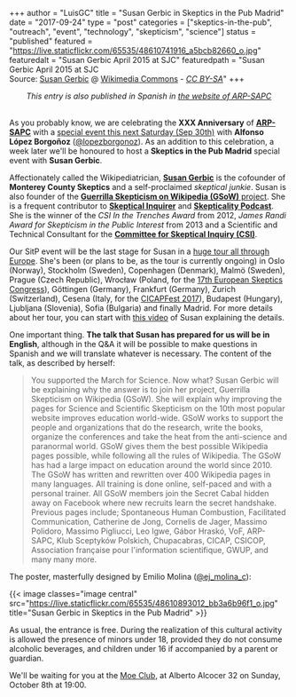 +++
author = "LuisGC"
title = "Susan Gerbic in Skeptics in the Pub Madrid"
date = "2017-09-24"
type = "post"
categories = ["skeptics-in-the-pub", "outreach", "event", "technology", "skepticism", "science"]
status = "published"
featured = "https://live.staticflickr.com/65535/48610741916_a5bcb82660_o.jpg"
featuredalt = "Susan Gerbic April 2015 at SJC"
featuredpath = "Susan Gerbic April 2015 at SJC<br /> Source: <a href='https://commons.wikimedia.org/wiki/User:Sgerbic'>Susan Gerbic</a> @ <a href='https://commons.wikimedia.org/wiki/File:Gerbic_at_SJC.jpg'>Wikimedia Commons</a> - <a href='http://creativecommons.org/licenses/by-sa/4.0/'><i>CC BY-SA</i></a>"
+++

<center><i>This entry is also published in Spanish in <a href="http://www.escepticos.es/node/5374">the website of ARP-SAPC</a></i></center><br />

As you probably know, we are celebrating the **XXX Anniversary** of [**ARP-SAPC**](http://escepticos.es) with a [special event this next Saturday (Sep 30th)](http://www.escepticos.es/escepticos-en-el-pub) with **Alfonso López Borgoñoz** ([@lopezborgonoz](https://www.twitter.com/lopezborgonoz)). As an addition to this celebration, a week later we'll be honoured to host a **Skeptics in the Pub Madrid** special event with **Susan Gerbic**.

Affectionately called the Wikipediatrician, [**Susan Gerbic**](https://en.wikipedia.org/wiki/Susan_Gerbic) is the cofounder of **Monterey County Skeptics** and a self-proclaimed _skeptical junkie_. Susan is also founder of the [**Guerrilla Skepticism on Wikipedia (GSoW)** project](http://guerrillaskepticismonwikipedia.blogspot.com.es/). She is a frequent contributor to [**Skeptical Inquirer**](https://en.wikipedia.org/wiki/Skeptical_Inquirer) and [**Skepticality Podcast**](https://en.wikipedia.org/wiki/Skepticality). She is the winner of the _CSI In the Trenches Award_ from 2012, _James Randi Award for Skepticism in the Public Interest_ from 2013 and a Scientific and Technical Consultant for the [**Committee for Skeptical Inquiry (CSI)**](https://en.wikipedia.org/wiki/Committee_for_Skeptical_Inquiry).

Our SitP event will be the last stage for Susan in a [huge tour all through Europe](https://fundly.com/about-time-tour-skeptical-networking-across-europe#home). She's been (or plans to be, as the tour is currently ongoing) in Oslo (Norway), Stockholm (Sweden), Copenhagen (Denmark), Malmö (Sweden), Prague (Czech Republic), Wrocław (Poland, for the [17th European Skeptics Congress](http://euroscepticscon.org/en/)), Göttingen (Germany), Frankfurt (Germany), Zurich (Switzerland), Cesena (Italy, for the [CICAPFest 2017](http://www.cicap.org/convegno/2017/)), Budapest (Hungary), Ljubljana (Slovenia), Sofia (Bulgaria) and finally Madrid. For more details about her tour, you can start with [this video](https://www.facebook.com/Gerbic/videos/10155586328243771/) of Susan explaining the details.

One important thing. **The talk that Susan has prepared for us will be in English**, although in the Q&A it will be possible to make questions in Spanish and we will translate whatever is necessary. The content of the talk, as described by herself:

<blockquote>You supported the March for Science. Now what?  Susan Gerbic will be explaining why the answer is to join her project, Guerrilla Skepticism on Wikipedia (GSoW). She will explain why improving the pages for Science and Scientific Skepticism on the 10th most popular website improves education world-wide. GSoW works to support the people and organizations that do the research, write the books, organize the conferences and take the heat from the anti-science and paranormal world.  GSoW gives them the best possible Wikipedia pages possible, while following all the rules of Wikipedia. The GSoW has had a large impact on education around the world since 2010. The GSoW has written and rewritten over 400 Wikipedia pages in many languages. All training is done online, self-paced and with a personal trainer. All GSoW members join the Secret Cabal hidden away on Facebook where new recruits learn the secret handshake. Previous pages include; Spontaneous Human Combustion, Facilitated Communication, Catherine de Jong, Cornelis de Jager, Massimo Polidoro, Massimo Pigliucci, Leo Igwe, Gábor Hraskó, VoF, ARP-SAPC, Klub Sceptyków Polskich, Chupacabras, CICAP, CSICOP, Association française pour l'information scientifique, GWUP, and many many more.</blockquote>

The poster, masterfully designed by Emilio Molina ([@ej_molina_c](https://twitter.com/ej_molina_c)):

{{< image classes="image central" src="https://live.staticflickr.com/65535/48610893012_bb3a6b96f1_o.jpg" title="Susan Gerbic in Skeptics in the Pub Madrid" >}}

As usual, the entrance is free. During the realization of this cultural activity is allowed the presence of minors under 18, provided they do not consume alcoholic beverages, and children under 16 if accompanied by a parent or guardian.

We'll be waiting for you at the [Moe Club](http://moeclub.com/), at Alberto Alcocer 32 on Sunday, October 8th at 19:00.

